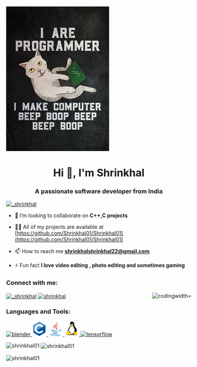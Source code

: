 ![logo](https://github.com/Shrinkhal01/Shrinkhal01/blob/main/Metal%20Poster%20Programmer%20Cat.jpg)
<h1 align="center">Hi 👋, I'm Shrinkhal</h1>
<h3 align="center">A passionate software developer from India</h3>

<p align="left"> <a href="https://twitter.com/_shrinkhal" target="blank"><img src="https://img.shields.io/twitter/follow/_shrinkhal?logo=twitter&style=for-the-badge" alt="_shrinkhal" /></a> </p>

- 👯 I’m looking to collaborate on **C++,C projects**

- 👨‍💻 All of my projects are available at [https://github.com/Shrinkhal01/Shrinkhal01](https://github.com/Shrinkhal01/Shrinkhal01)

- 📫 How to reach me **shrinkhalshrinkhal22@gmail.com**

- ⚡ Fun fact **I love video editing , photo editing and sometimes gaming**

<h3 align="left">Connect with me:</h3>
<img align="right" alt="codingwidth="400"src="https://dl.openseauserdata.com/cache/originImage/files/88bd4aaa3b0377ce176a38c3af5e4227.gif">
<p align="left">
<a href="https://twitter.com/_shrinkhal" target="blank"><img align="center" src="https://raw.githubusercontent.com/rahuldkjain/github-profile-readme-generator/master/src/images/icons/Social/twitter.svg" alt="_shrinkhal" height="30" width="40" /></a>
<a href="https://www.leetcode.com/shrinkhal" target="blank"><img align="center" src="https://raw.githubusercontent.com/rahuldkjain/github-profile-readme-generator/master/src/images/icons/Social/leet-code.svg" alt="shrinkhal" height="30" width="40" /></a>
</p>

<h3 align="left">Languages and Tools:</h3>
<p align="left"> <a href="https://www.blender.org/" target="_blank" rel="noreferrer"> <img src="https://download.blender.org/branding/community/blender_community_badge_white.svg" alt="blender" width="40" height="40"/> </a> <a href="https://www.cprogramming.com/" target="_blank" rel="noreferrer"> <img src="https://raw.githubusercontent.com/devicons/devicon/master/icons/c/c-original.svg" alt="c" width="40" height="40"/> </a> <a href="https://www.java.com" target="_blank" rel="noreferrer"> <img src="https://raw.githubusercontent.com/devicons/devicon/master/icons/java/java-original.svg" alt="java" width="40" height="40"/> </a> <a href="https://www.linux.org/" target="_blank" rel="noreferrer"> <img src="https://raw.githubusercontent.com/devicons/devicon/master/icons/linux/linux-original.svg" alt="linux" width="40" height="40"/> </a> <a href="https://www.tensorflow.org" target="_blank" rel="noreferrer"> <img src="https://www.vectorlogo.zone/logos/tensorflow/tensorflow-icon.svg" alt="tensorflow" width="40" height="40"/> </a> </p>

<p><img align="left" src="https://github-readme-stats.vercel.app/api/top-langs?username=shrinkhal01&show_icons=true&locale=en&layout=compact" alt="shrinkhal01" /></p>

<p>&nbsp;<img align="center" src="https://github-readme-stats.vercel.app/api?username=shrinkhal01&show_icons=true&locale=en" alt="shrinkhal01" /></p>

<p><img align="center" src="https://github-readme-streak-stats.herokuapp.com/?user=shrinkhal01&" alt="shrinkhal01" /></p>
